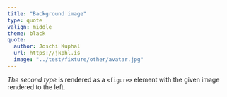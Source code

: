 ```yaml
---
title: "Background image"
type: quote
valign: middle
theme: black
quote:
  author: Joschi Kuphal
  url: https://jkphl.is
  image: "../test/fixture/other/avatar.jpg"
---
```

<em>The second type</em> is rendered as a <code>&lt;figure&gt;</code> element with the given image rendered to the left.
